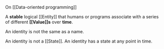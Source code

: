 On [[Data-oriented programming]]

A **stable** logical [[Entity]] that humans or programs associate with a series of different **[[Value]]s** over **time**.

An identity is not the same as a name.

An identity is not a [[State]]. An identity has a state at any point in time.